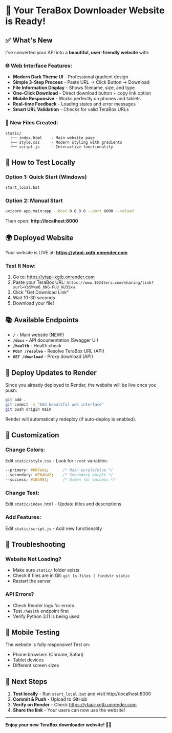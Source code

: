 # 🎉 Your TeraBox Downloader Website is Ready!

## ✅ What's New

I've converted your API into a **beautiful, user-friendly website** with:

### 🌐 Web Interface Features:
- **Modern Dark Theme UI** - Professional gradient design
- **Simple 3-Step Process** - Paste URL → Click Button → Download
- **File Information Display** - Shows filename, size, and type
- **One-Click Download** - Direct download button + copy link option
- **Mobile Responsive** - Works perfectly on phones and tablets
- **Real-time Feedback** - Loading states and error messages
- **Smart URL Validation** - Checks for valid TeraBox URLs

### 📁 New Files Created:
```
static/
  ├── index.html    - Main website page
  ├── style.css     - Modern styling with gradients
  └── script.js     - Interactive functionality
```

## 🚀 How to Test Locally

### Option 1: Quick Start (Windows)
```cmd
start_local.bat
```

### Option 2: Manual Start
```bash
uvicorn app.main:app --host 0.0.0.0 --port 8000 --reload
```

Then open: **http://localhost:8000**

## 🌍 Deployed Website

Your website is LIVE at: **https://ytapi-xgtb.onrender.com**

### Test It Now:
1. Go to: https://ytapi-xgtb.onrender.com
2. Paste your TeraBox URL: `https://www.1024tera.com/sharing/link?surl=YsSWxo6_bNG-FuU_kU31xw`
3. Click "Get Download Link"
4. Wait 10-30 seconds
5. Download your file!

## 📚 Available Endpoints

- **`/`** - Main website (NEW!)
- **`/docs`** - API documentation (Swagger UI)
- **`/health`** - Health check
- **`POST /resolve`** - Resolve TeraBox URL (API)
- **`GET /download`** - Proxy download (API)

## 🔄 Deploy Updates to Render

Since you already deployed to Render, the website will be live once you push:

```bash
git add .
git commit -m "Add beautiful web interface"
git push origin main
```

Render will automatically redeploy (if auto-deploy is enabled).

## 🎨 Customization

### Change Colors:
Edit `static/style.css` - Look for `:root` variables:
```css
--primary: #667eea;      /* Main purple/blue */
--secondary: #764ba2;    /* Secondary purple */
--success: #10b981;      /* Green for success */
```

### Change Text:
Edit `static/index.html` - Update titles and descriptions

### Add Features:
Edit `static/script.js` - Add new functionality

## 🐛 Troubleshooting

### Website Not Loading?
- Make sure `static/` folder exists
- Check if files are in Git: `git ls-files | findstr static`
- Restart the server

### API Errors?
- Check Render logs for errors
- Test `/health` endpoint first
- Verify Python 3.11 is being used

## 📱 Mobile Testing

The website is fully responsive! Test on:
- Phone browsers (Chrome, Safari)
- Tablet devices
- Different screen sizes

## 🎯 Next Steps

1. **Test locally** - Run `start_local.bat` and visit http://localhost:8000
2. **Commit & Push** - Upload to GitHub
3. **Verify on Render** - Check https://ytapi-xgtb.onrender.com
4. **Share the link** - Your users can now use the website!

---

**Enjoy your new TeraBox downloader website! 🚀✨**

